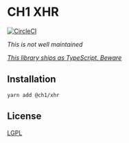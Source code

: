 # CH1 XHR

[![CircleCI](https://circleci.com/gh/bennett000/ch1-xhr.svg?style=svg)](https://circleci.com/gh/bennett000/ch1-xhr)

_This is not well maintained_

[_This library ships as TypeScript, Beware_](https://gist.github.com/bennett000/a26dfc8cf15e5d97139e41b0711f3fe0#file-the-case-for-shipping-ts-as-ts-md 'Why Ship TS as TS')

## Installation

`yarn add @ch1/xhr`

## License

[LGPL](./LICENSE 'Lesser GNU Public License')
